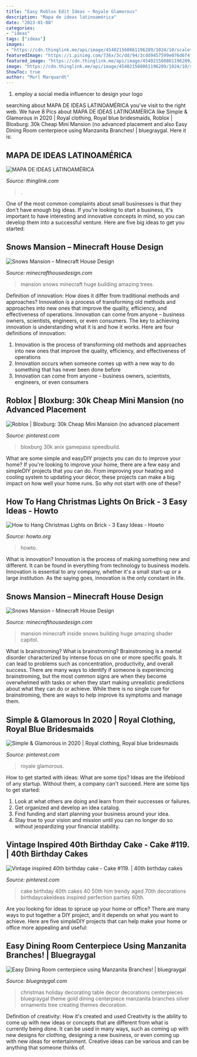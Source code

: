 ```yaml
---
title: "Easy Roblox Edit Ideas ~ Royale Glamorous"
description: "Mapa de ideas latinoamérica"
date: "2023-01-08"
categories:
- "ideas"
tags: ["ideas"]
images:
- "https://cdn.thinglink.me/api/image/454021560861196289/1024/10/scaletowidth/0/0/1/1/false/true?wait=true"
featuredImage: "https://i.pinimg.com/736x/3c/dd/94/3cdd9457599e076d6f4f65bac18e0eaf.jpg"
featured_image: "https://cdn.thinglink.me/api/image/454021560861196289/1024/10/scaletowidth/0/0/1/1/false/true?wait=true"
image: "https://cdn.thinglink.me/api/image/454021560861196289/1024/10/scaletowidth/0/0/1/1/false/true?wait=true"
ShowToc: true
author: "Murl Marquardt"
---
```



1. employ a social media influencer to design your logo 

	

		
searching about MAPA DE IDEAS LATINOAMÉRICA you've visit to the right web. We have 8 Pics about MAPA DE IDEAS LATINOAMÉRICA like Simple &amp; Glamorous in 2020 | Royal clothing, Royal blue bridesmaids, Roblox | Bloxburg: 30k Cheap Mini Mansion (no advanced placement and also Easy Dining Room centerpiece using Manzanita Branches! | bluegraygal. Here it is:
		
    
## MAPA DE IDEAS LATINOAMÉRICA

<img loading=lazy src="https://cdn.thinglink.me/api/image/454021560861196289/1024/10/scaletowidth/0/0/1/1/false/true?wait=true" onerror="this.onerror=null;this.src='https://tse2.mm.bing.net/th?id=OIP.O7Ws0jJJuKT5IpO8xAtHYAHaJ3&amp;pid=15.1';" alt="MAPA DE IDEAS LATINOAMÉRICA">

_Source: thinglink.com_

>. 

	

One of the most common complaints about small businesses is that they don't have enough big ideas. If you're looking to start a business, it's important to have interesting and innovative concepts in mind, so you can develop them into a successful venture. Here are five big ideas to get you started: 

    
## Snows Mansion – Minecraft House Design

<img loading=lazy src="http://minecrafthousedesign.com/wp-content/uploads/2014/11/Snows-Mansion-minecraft-building-ideas-house-huge-amazing-trees.jpg" onerror="this.onerror=null;this.src='https://tse3.mm.bing.net/th?id=OIP.1myrp0ULkwv8uP0OMqdQBwHaFk&amp;pid=15.1';" alt="Snows Mansion – Minecraft House Design">

_Source: minecrafthousedesign.com_

>mansion snows minecraft huge building amazing trees. 

	

Definition of innovation: How does it differ from traditional methods and approaches?
Innovation is a process of transforming old methods and approaches into new ones that improve the quality, efficiency, and effectiveness of operations. Innovation can come from anyone – business owners, scientists, engineers, or even consumers. The key to achieving innovation is understanding what it is and how it works. Here are four definitions of innovation: 
1. Innovation is the process of transforming old methods and approaches into new ones that improve the quality, efficiency, and effectiveness of operations 
2. Innovation occurs when someone comes up with a new way to do something that has never been done before 
3. Innovation can come from anyone – business owners, scientists, engineers, or even consumers 

    
## Roblox | Bloxburg: 30k Cheap Mini Mansion (no Advanced Placement

<img loading=lazy src="https://i.pinimg.com/736x/5c/b5/e6/5cb5e63f4e497117f1dfa98c1069b31e.jpg" onerror="this.onerror=null;this.src='https://tse3.mm.bing.net/th?id=OIP.3_H84qid_5JtkLdgY9b1TQHaEK&amp;pid=15.1';" alt="Roblox | Bloxburg: 30k Cheap Mini Mansion (no advanced placement">

_Source: pinterest.com_

>bloxburg 30k anix gamepass speedbuild. 

	

What are some simple and easyDIY projects you can do to improve your home?
If you're looking to improve your home, there are a few easy and simpleDIY projects that you can do. From improving your heating and cooling system to updating your décor, these projects can make a big impact on how well your home runs. So why not start with one of these?

    
## How To Hang Christmas Lights On Brick - 3 Easy Ideas - Howto

<img loading=lazy src="https://howto.org/wp-content/uploads/2019/07/1_How-to-Hang-Christmas-Lights-on-Brick-profile.jpg" onerror="this.onerror=null;this.src='https://tse1.mm.bing.net/th?id=OIP.R66B5DQ-pYZKsbFp4pe0mAHaE8&amp;pid=15.1';" alt="How to Hang Christmas Lights on Brick - 3 Easy Ideas - Howto">

_Source: howto.org_

>howto. 

	

What is innovation?
Innovation is the process of making something new and different. It can be found in everything from technology to business models. Innovation is essential to any company, whether it's a small start-up or a large institution. As the saying goes, innovation is the only constant in life.

    
## Snows Mansion – Minecraft House Design

<img loading=lazy src="http://minecrafthousedesign.com/wp-content/uploads/2014/11/Snows-Mansion-minecraft-building-ideas-house-huge-amazing-inside-2.jpg" onerror="this.onerror=null;this.src='https://tse4.mm.bing.net/th?id=OIP.erCbVej4zBiSrIeGEvzLCAHaFk&amp;pid=15.1';" alt="Snows Mansion – Minecraft House Design">

_Source: minecrafthousedesign.com_

>mansion minecraft inside snows building huge amazing shader capitol. 

	

What is brainstroming?
What is brainstroming? Brainstroming is a mental disorder characterized by intense focus on one or more specific goals. It can lead to problems such as concentration, productivity, and overall success. There are many ways to identify if someone is experiencing brainstroming, but the most common signs are when they become overwhelmed with tasks or when they start making unrealistic predictions about what they can do or achieve. While there is no single cure for brainstroming, there are ways to help improve its symptoms and manage them.

    
## Simple &amp; Glamorous In 2020 | Royal Clothing, Royal Blue Bridesmaids

<img loading=lazy src="https://i.pinimg.com/736x/dd/14/65/dd146526394506460c22ec71576daee1.jpg" onerror="this.onerror=null;this.src='https://tse1.mm.bing.net/th?id=OIP.8E2LgtXHtXnP13YnErT22AHaFN&amp;pid=15.1';" alt="Simple &amp; Glamorous in 2020 | Royal clothing, Royal blue bridesmaids">

_Source: pinterest.com_

>royale glamorous. 

	

How to get started with ideas: What are some tips?
Ideas are the lifeblood of any startup. Without them, a company can't succeed. Here are some tips to get started:
1. Look at what others are doing and learn from their successes or failures.
2. Get organized and develop an idea catalog. 
3. Find funding and start planning your business around your idea.  
4. Stay true to your vision and mission until you can no longer do so without jeopardizing your financial stability.

    
## Vintage Inspired 40th Birthday Cake - Cake #119. | 40th Birthday Cakes

<img loading=lazy src="https://i.pinimg.com/736x/3c/dd/94/3cdd9457599e076d6f4f65bac18e0eaf.jpg" onerror="this.onerror=null;this.src='https://tse2.mm.bing.net/th?id=OIP.z9PgCNJMvNLirEwZm3Ru-AHaJT&amp;pid=15.1';" alt="Vintage inspired 40th birthday cake - Cake #119. | 40th birthday cakes">

_Source: pinterest.com_

>cake birthday 40th cakes 40 50th him trendy aged 70th decorations birthdaycakeideas inspired perfection parties 60th. 

	

Are you looking for ideas to spruce up your home or office? There are many ways to put together a DIY project, and it depends on what you want to achieve. Here are five simpleDIY projects that can help make your home or office more appealing and useful:

    
## Easy Dining Room Centerpiece Using Manzanita Branches! | Bluegraygal

<img loading=lazy src="https://www.bluegraygal.com/wp-content/uploads/2017/12/KELLYI_1116-2-1440x2160.jpg" onerror="this.onerror=null;this.src='https://tse4.mm.bing.net/th?id=OIP.AyqKhAjz1SZMtbarTqJ8tQHaLH&amp;pid=15.1';" alt="Easy Dining Room centerpiece using Manzanita Branches! | bluegraygal">

_Source: bluegraygal.com_

>christmas holiday decorating table decor decorations centerpieces bluegraygal theme gold dining centerpiece manzanita branches silver ornaments tree creating themes decoration. 

	

Definition of creativity: How it's created and used
Creativity is the ability to come up with new ideas or concepts that are different from what is currently being done. It can be used in many ways, such as coming up with new designs for clothing, designing a new business, or even coming up with new ideas for entertainment. Creative ideas can be various and can be anything that someone thinks of.

